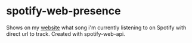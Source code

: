 # spotify-web-presence
 Shows on my [website](https://pyxlwuff.dev) what song i'm currently listening to on Spotify with direct url to track. Created with spotify-web-api.

